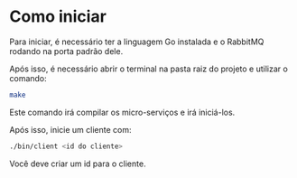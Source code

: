 # Como iniciar

Para iniciar, é necessário ter a linguagem Go instalada e o RabbitMQ rodando na porta padrão dele.

Após isso, é necessário abrir o terminal na pasta raiz do projeto e utilizar o comando:

```sh
make
```

Este comando irá compilar os micro-serviços e irá iniciá-los.

Após isso, inicie um cliente com:

```sh
./bin/client <id do cliente>
```

Você deve criar um id para o cliente.
